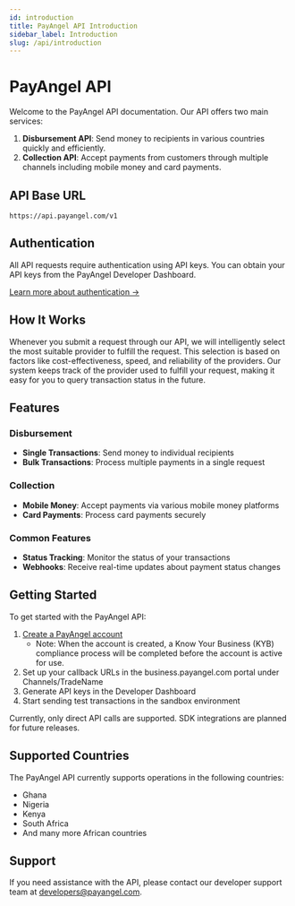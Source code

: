 ```yaml
---
id: introduction
title: PayAngel API Introduction
sidebar_label: Introduction
slug: /api/introduction
---
```


# PayAngel API

Welcome to the PayAngel API documentation. Our API offers two main services:

1. **Disbursement API**: Send money to recipients in various countries quickly and efficiently.
2. **Collection API**: Accept payments from customers through multiple channels including mobile money and card payments.

## API Base URL

```
https://api.payangel.com/v1
```

## Authentication

All API requests require authentication using API keys. You can obtain your API keys from the PayAngel Developer Dashboard.

[Learn more about authentication →](authentication.md)

## How It Works

Whenever you submit a request through our API, we will intelligently select the most suitable provider to fulfill the request. This selection is based on factors like cost-effectiveness, speed, and reliability of the providers. Our system keeps track of the provider used to fulfill your request, making it easy for you to query transaction status in the future.

## Features

### Disbursement
- **Single Transactions**: Send money to individual recipients
- **Bulk Transactions**: Process multiple payments in a single request

### Collection
- **Mobile Money**: Accept payments via various mobile money platforms
- **Card Payments**: Process card payments securely

### Common Features
- **Status Tracking**: Monitor the status of your transactions
- **Webhooks**: Receive real-time updates about payment status changes

## Getting Started

To get started with the PayAngel API:

1. [Create a PayAngel account](https://business.payangel.com)
   - Note: When the account is created, a Know Your Business (KYB) compliance process will be completed before the account is active for use.
2. Set up your callback URLs in the business.payangel.com portal under Channels/TradeName
3. Generate API keys in the Developer Dashboard
4. Start sending test transactions in the sandbox environment

Currently, only direct API calls are supported. SDK integrations are planned for future releases.

## Supported Countries

The PayAngel API currently supports operations in the following countries:

- Ghana
- Nigeria
- Kenya
- South Africa
- And many more African countries

## Support

If you need assistance with the API, please contact our developer support team at [developers@payangel.com](mailto:developers@payangel.com).